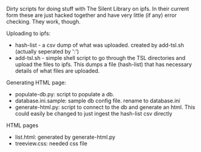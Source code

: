 Dirty scripts for doing stuff with The Silent Library on ipfs.  In their current form these are just hacked together and have very little (if any) error checking.  They work, though.

Uploading to ipfs:
- hash-list - a csv dump of what was uploaded. created by add-tsl.sh (actually seperated by ':')
- add-tsl.sh - simple shell script to go through the TSL directories and upload the files to ipfs. This dumps a file (hash-list) that has necessary details of what files are uploaded.

Generating HTML page:
- populate-db.py: script to populate a db.
- database.ini.sample: sample db config file. rename to database.ini
- generate-html.py: script to connect to the db and generate an html. This could easily be changed to just ingest the hash-list csv directly

HTML pages
- list.html: generated by generate-html.py
- treeview.css: needed css file